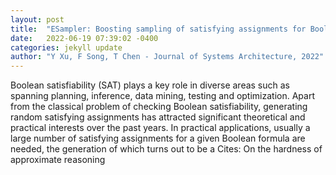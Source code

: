 ```yaml
---
layout: post
title:  "ESampler: Boosting sampling of satisfying assignments for Boolean formulas via derivation"
date:   2022-06-19 07:39:02 -0400
categories: jekyll update
author: "Y Xu, F Song, T Chen - Journal of Systems Architecture, 2022"
---
```

Boolean satisfiability (SAT) plays a key role in diverse areas such as spanning planning, inference, data mining, testing and optimization. Apart from the classical problem of checking Boolean satisfiability, generating random satisfying assignments has attracted significant theoretical and practical interests over the past years. In practical applications, usually a large number of satisfying assignments for a given Boolean formula are needed, the generation of which turns out to be a  Cites: On the hardness of approximate reasoning